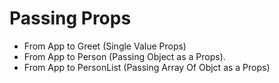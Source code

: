 # Passing Props
 - From App to Greet (Single Value Props)
 - From App to Person (Passing Object as a Props).
 - From App to PersonList (Passing Array Of Objct as a Props)